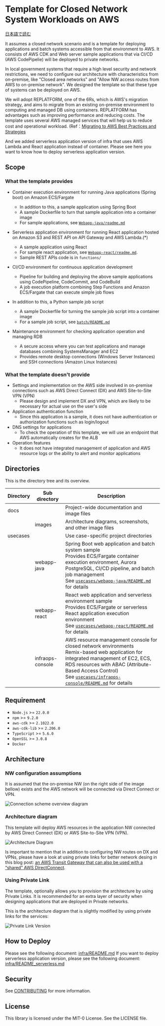 # Template for Closed Network System Workloads on AWS

[日本語で読む](./README_ja.md)

It assumes a closed network scenario and is a template for deploying applications and batch systems accessible from that environment to AWS.
It consists of AWS CDK and Web server sample applications that via CI/CD (AWS CodePipelie) will be deployed to private networks.

In local government systems that require a high level security and network restrictions, we need to configure our architecture with characteristics from on-premise, like "Closed area networks" and "Allow NW access routes from AWS to on-premise network". We designed the template so that these type of systems can be deployed on AWS.

We will adopt REPLATFORM, one of the 6Rs, which is AWS's migration strategy, and aims to migrate from an existing on-premise environment to computing and managed DB using containers. REPLATFORM has advantages such as improving performance and reducing costs. The template uses several AWS managed services that will help us to reduce cost and operational workload.
(Ref：[Migrating to AWS Best Practices and Strategies](https://pages.awscloud.com/rs/112-TZM-766/images/Migrating-to-AWS_Best-Practices-and-Strategies_eBook.pdf)

And we added serverless application version of infra that uses AWS Lambda and React application instead of container.
Please see here you want to know how to deploy serverless application version.

## Scope

### What the template provides

- Container execution environment for running Java applications (Spring boot) on Amazon ECS/Fargate

  - In addition to this, a sample application using Spring Boot
  - A sample Dockerfile to turn that sample application into a container image
  - For sample applications, see [`Webapp-java/readme.md`](./webapp-java/README.md)

- Serverless application environment for running React application hosted on Amazon S3 and REST API on API Gateway and AWS Lambda.(\*)

  - A sample application using React
  - For sample react application, see [`Webapp-react/readme.md`](./webapp-react/README.md).
  - Sample REST APIs code is in `functions/`

- CI/CD environment for continuous application development

  - Pipeline for building and deploying the above sample applications using CodePipeline, CodeCommit, and CodeBuild
  - A job execution platform combining Step Functions and Amazon ECS/Fargate that can execute simple job flows

- In addition to this, a Python sample job script

  - A sample Dockerfile for turning the sample job script into a container image
  - For a sample job script, see [`batch/README.md`](./batch/README.md)

- Maintenance environment for checking application operation and managing RDB
  - A secure access where you can test applications and manage databases combining SystemsManager and EC2
  - Provides remote desktop connections (Windows Server Instances) and SSH connections (Amazon Linux Instances)

### What the template doesn't provide

- Settings and implementation on the AWS side involved in on-premise connections such as AWS Direct Connect (DX) and AWS Site-to-Site VPN (VPN)
  - Please design and implement DX and VPN, which are likely to be necessary for actual use on the user's side
- Application authentication function
  - Since this application is a sample, it does not have authentication or authorization functions such as login/logout
- DNS settings for applications
  - To check the operation of this template, we will use an endpoint that AWS automatically creates for the ALB
- Operation features
  - It does not have integrated management of application and AWS resource logs or the ability to alert and monitor applications

## Directories

This is the directory tree and its overview.

| Directory | Sub directory    | Description                                                                                                                                                                                                                                                                                     |
| --------- | ---------------- | ----------------------------------------------------------------------------------------------------------------------------------------------------------------------------------------------------------------------------------------------------------------------------------------------- |
| docs      |                  | Project-wide documentation and image files                                                                                                                                                                                                                                                      |
|           | images           | Architecture diagrams, screenshots, and other image files                                                                                                                                                                                                                                       |
| usecases  |                  | Use case-specific project directories                                                                                                                                                                                                                                                           |
|           | webapp-java      | Spring Boot web application and batch system sample<br>Provides ECS/Fargate container execution environment, Aurora PostgreSQL, CI/CD pipeline, and batch job management<br>See [`usecases/webapp-java/README.md`](./usecases/webapp-java/README.md) for details                          |
|           | webapp-react     | React web application and serverless environment sample<br>Provides ECS/Fargate or serverless React application execution environment<br>See [`usecases/webapp-react/README.md`](./usecases/webapp-react/README.md) for details                                                            |
|           | infraops-console | AWS resource management console for closed network environments<br>Remix-based web application for integrated management of EC2, ECS, RDS resources with ABAC (Attribute-Based Access Control)<br>See [`usecases/infraops-console/README.md`](./usecases/infraops-console/README.md) for details |

## Requirement

- `Node.js` >= `22.0.0`
- `npm` >= `9.2.0`
- `aws-cdk` >= `2.1022.0`
- `aws-cdk-lib` >= `2.206.0`
- `TypeScript` >= `5.6.0`
- `OpenSSL` >= `3.0.8`
- `Docker`

## Architecture

### NW configuration assumptions

It is assumed that the on-premise NW (on the right side of the image bellow) exists and the AWS network will be connected via Direct Connect or VPN.

![Connection scheme overview diagram](./docs/images/prerequirsite_en.png)

### Architecture diagram

This template will deploy AWS resources in the application NW connected by AWS Direct Connect (DX) or AWS Site-to-Site VPN (VPN).

![Architecture Diagram](./docs/images/template_architecture_en.png)

Is important to mention that in addition to configuring NW routes on DX and VPNs, please have a look at using private links for better network desing in this blog post: [an AWS Transit Gateway that can also be used with a “shared” AWS DirectConnect](https://aws.amazon.com/jp/blogs/news/aws-transit-gateway-with-shared-directconnect/).

### Using Private Link

The template, optionally allows you to provision the architecture by using Private Links. It is recommended for an extra layer of security when designing applications that are deployed in Private networks.

This is the architecture diagram that is slightly modified by using private links for the services:

![Private Link Version](./docs/images/template_architecture_privatelink_en.png)

## How to Deploy

Please see the following document: [infra/README.md](./infra/README.md)
If you want to deploy serverless application version, please see the following document: [infra/README_serverless.md](./infra/README_serverless.md)

## Security

See [CONTRIBUTING](CONTRIBUTING.md#Security-issue-notifications) for more information.

## License

This library is licensed under the MIT-0 License. See the LICENSE file.
